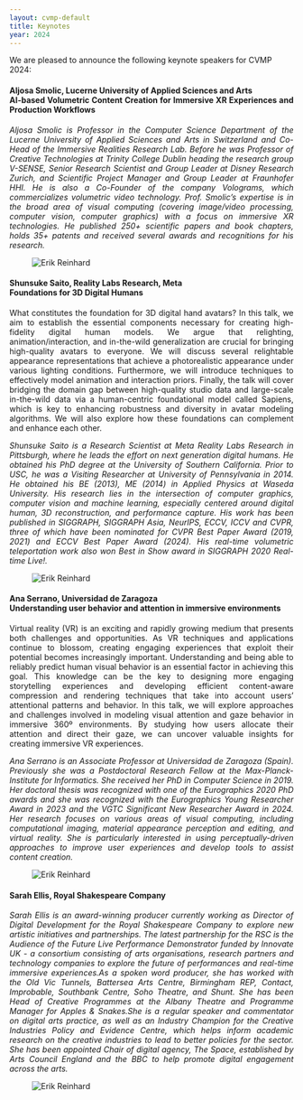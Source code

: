 ```yaml
---
layout: cvmp-default
title: Keynotes
year: 2024
---
```


We are pleased to announce the following keynote speakers for CVMP 2024:

<a name="AS" />
<div class="row">
<div class="col-xs-12 col-sm-7 col-md-8 col-lg-9" markdown="1" style="text-align: justify">

#### Aljosa Smolic, Lucerne University of Applied Sciences and Arts <br> AI-based Volumetric Content Creation for Immersive XR Experiences and Production Workflows

[//]: # (We are witnessing an impressive pace of innovation happening in the generative AI space. 2D image domain is often at the frontier of this innovation followed by trends to extend the success to domains such as videos or 3D. While they seem as different domains, one can argue that these domains are in fact very much connected. In this talk, I will talk about some recent efforts that leverage the knowledge of foundational models trained for a particular domain to address tasks in other domains. I will also present thoughts around future opportunities that can leverage this tight connection to go towards universal generation models.)

*Aljosa Smolic is Professor in the Computer Science Department of the Lucerne University of Applied Sciences and Arts in Switzerland and Co-Head of the Immersive Realities Research Lab. Before he was Professor of Creative Technologies at Trinity College Dublin heading the research group V-SENSE, Senior Research Scientist and Group Leader at Disney Research Zurich, and Scientific Project Manager and Group Leader at Fraunhofer HHI. He is also a Co-Founder of the company Volograms, which commercializes volumetric video technology. Prof. Smolic’s expertise is in the broad area of visual computing (covering image/video processing, computer vision, computer graphics) with a focus on immersive XR technologies. He published 250+ scientific papers and book chapters, holds 35+ patents and received several awards and recognitions for his research.*

</div>

<figure class="col-xs-6 col-sm-5 col-md-4 col-lg-3">
  <img src="{{site.url}}/img/2024/keynotes/Aljosa_Smolic.jpg" class="img-responsive img-thumbnail" alt="Erik Reinhard" title="Erik Reinhard">
</figure>

</div>

<a name="SS" />
<div class="row">
<div class="col-xs-12 col-sm-7 col-md-8 col-lg-9" markdown="1" style="text-align: justify">

#### Shunsuke Saito, Reality Labs Research, Meta <br> Foundations for 3D Digital Humans

What constitutes the foundation for 3D digital hand avatars? In this talk, we aim to establish the essential components necessary for creating high-fidelity digital human models. We argue that relighting, animation/interaction, and in-the-wild generalization are crucial for bringing high-quality avatars to everyone. We will discuss several relightable appearance representations that achieve a photorealistic appearance under various lighting conditions. Furthermore, we will introduce techniques to effectively model animation and interaction priors. Finally, the talk will cover bridging the domain gap between high-quality studio data and large-scale in-the-wild data via a human-centric foundational model called Sapiens, which is key to enhancing robustness and diversity in avatar modeling algorithms. We will also explore how these foundations can complement and enhance each other.

*Shunsuke Saito is a Research Scientist at Meta Reality Labs Research in Pittsburgh, where he leads the effort on next generation digital humans. He obtained his PhD degree at the University of Southern California. Prior to USC, he was a Visiting Researcher at University of Pennsylvania in 2014. He obtained his BE (2013), ME (2014) in Applied Physics at Waseda University. His research lies in the intersection of computer graphics, computer vision and machine learning, especially centered around digital human, 3D reconstruction, and performance capture. His work has been published in SIGGRAPH, SIGGRAPH Asia, NeurIPS, ECCV, ICCV and CVPR, three of which have been nominated for CVPR Best Paper Award (2019, 2021) and ECCV Best Paper Award (2024). His real-time volumetric teleportation work also won Best in Show award in SIGGRAPH 2020 Real-time Live!.*

</div>

<figure class="col-xs-6 col-sm-5 col-md-4 col-lg-3">
  <img src="{{site.url}}/img/2024/keynotes/Shunsuke_Saito.jpg" class="img-responsive img-thumbnail" alt="Erik Reinhard" title="Erik Reinhard">
</figure>

</div>


<a name="AS" />
<div class="row">
<div class="col-xs-12 col-sm-7 col-md-8 col-lg-9" markdown="1" style="text-align: justify">

#### Ana Serrano, Universidad de Zaragoza <br> Understanding user behavior and attention in immersive environments

Virtual reality (VR) is an exciting and rapidly growing medium that presents both challenges and opportunities. As VR techniques and applications continue to blossom, creating engaging experiences that exploit their potential becomes increasingly important. Understanding and being able to reliably predict human visual behavior is an essential factor in achieving this goal. This knowledge can be the key to designing more engaging storytelling experiences and developing efficient content-aware compression and rendering techniques that take into account users’ attentional patterns and behavior. In this talk, we will explore approaches and challenges involved in modeling visual attention and gaze behavior in immersive 360º environments. By studying how users allocate their attention and direct their gaze, we can uncover valuable insights for creating immersive VR experiences.

*Ana Serrano is an Associate Professor at Universidad de Zaragoza (Spain). Previously she was a Postdoctoral Research Fellow at the Max-Planck-Institute for Informatics. She received her PhD in Computer Science in 2019. Her doctoral thesis was recognized with one of the Eurographics 2020 PhD awards and she was recognized with the Eurographics Young Researcher Award in 2023 and the VGTC Significant New Researcher Award in 2024. Her research focuses on various areas of visual computing, including computational imaging, material appearance perception and editing, and virtual reality. She is particularly interested in using perceptually-driven approaches to improve user experiences and develop tools to assist content creation.*

</div>

<figure class="col-xs-6 col-sm-5 col-md-4 col-lg-3">
  <img src="{{site.url}}/img/2024/keynotes/AnaSerrano.png" class="img-responsive img-thumbnail" alt="Erik Reinhard" title="Erik Reinhard">
</figure>

</div>

<a name="SE" />
<div class="row">
<div class="col-xs-12 col-sm-7 col-md-8 col-lg-9" markdown="1" style="text-align: justify">

#### Sarah Ellis, Royal Shakespeare Company <br> 

[//]: # (We are witnessing an impressive pace of innovation happening in the generative AI space. 2D image domain is often at the frontier of this innovation followed by trends to extend the success to domains such as videos or 3D. While they seem as different domains, one can argue that these domains are in fact very much connected. In this talk, I will talk about some recent efforts that leverage the knowledge of foundational models trained for a particular domain to address tasks in other domains. I will also present thoughts around future opportunities that can leverage this tight connection to go towards universal generation models.)

*Sarah Ellis is an award-winning producer currently working as Director of Digital Development for the Royal Shakespeare Company to explore new artistic initiatives and partnerships. The latest partnership for the RSC is the Audience of the Future Live Performance Demonstrator funded by Innovate UK - a consortium consisting of arts organisations, research partners and technology companies to explore the future of performances and real-time immersive experiences.As a spoken word producer, she has worked with the Old Vic Tunnels, Battersea Arts Centre, Birmingham REP, Contact, Improbable, Southbank Centre, Soho Theatre, and Shunt. She has been Head of Creative Programmes at the Albany Theatre and Programme Manager for Apples & Snakes.She is a regular speaker and commentator on digital arts practice, as well as an Industry Champion for the Creative Industries Policy and Evidence Centre, which helps inform academic research on the creative industries to lead to better policies for the sector. She has been appointed Chair of digital agency, The Space, established by Arts Council England and the BBC to help promote digital engagement across the arts.*

</div>

<figure class="col-xs-6 col-sm-5 col-md-4 col-lg-3">
  <img src="{{site.url}}/img/2024/keynotes/Sarah_Ellis.png" class="img-responsive img-thumbnail" alt="Erik Reinhard" title="Erik Reinhard">
</figure>

</div>
